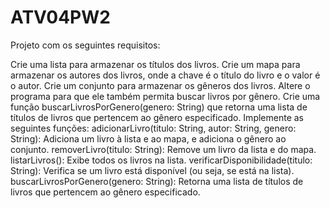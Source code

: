 # ATV04PW2 

Projeto com os seguintes requisitos:

Crie uma lista para armazenar os títulos dos livros.
Crie um mapa para armazenar os autores dos livros, onde a chave é o título do livro e o valor é o autor.
Crie um conjunto para armazenar os gêneros dos livros.
Altere o programa para que ele também permita buscar livros por gênero. Crie uma função buscarLivrosPorGenero(genero: String) que retorna uma lista de títulos de livros que pertencem ao gênero especificado.
Implemente as seguintes funções:
adicionarLivro(titulo: String, autor: String, genero: String): Adiciona um livro à lista e ao mapa, e adiciona o gênero ao conjunto.
removerLivro(titulo: String): Remove um livro da lista e do mapa.
listarLivros(): Exibe todos os livros na lista.
verificarDisponibilidade(titulo: String): Verifica se um livro está disponível (ou seja, se está na lista).
buscarLivrosPorGenero(genero: String): Retorna uma lista de títulos de livros que pertencem ao gênero especificado.
 

